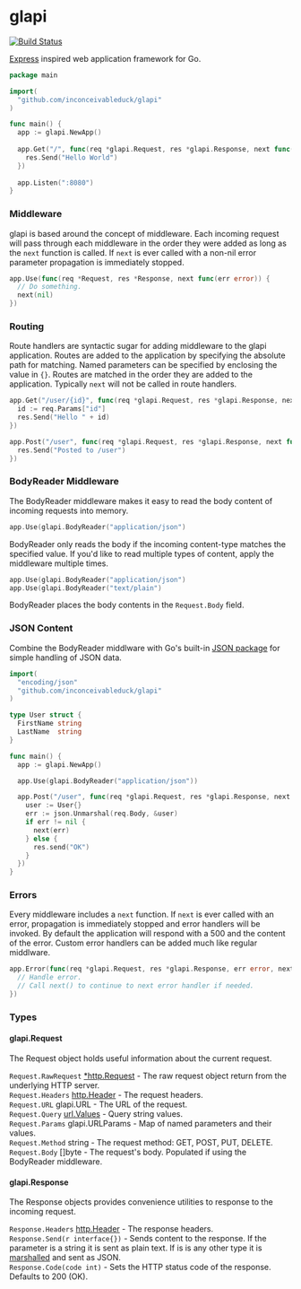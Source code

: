 glapi
=====
[![Build Status](https://travis-ci.org/InconceivableDuck/glapi.png?branch=master)](https://travis-ci.org/InconceivableDuck/glapi)

[Express](http://expressjs.com) inspired web application framework for Go.

```go
package main

import(
  "github.com/inconceivableduck/glapi"
)

func main() {
  app := glapi.NewApp()
  
  app.Get("/", func(req *glapi.Request, res *glapi.Response, next func(err error)) {
    res.Send("Hello World")
  })
  
  app.Listen(":8080")
}
```

### Middleware
glapi is based around the concept of middleware. Each incoming request will pass through each middleware in the order they were added as long as the `next` function is called. If `next` is ever called with a non-nil error parameter propagation is immediately stopped.

```go
app.Use(func(req *Request, res *Response, next func(err error)) {
  // Do something.
  next(nil)
})
```

### Routing
Route handlers are syntactic sugar for adding middleware to the glapi application. Routes are added to the application by specifying the absolute path for matching. Named parameters can be specified by enclosing the value in `{}`. Routes are matched in the order they are added to the application. Typically `next` will not be called in route handlers.

```go
app.Get("/user/{id}", func(req *glapi.Request, res *glapi.Response, next func(err error)) {
  id := req.Params["id"]
  res.Send("Hello " + id)
})

app.Post("/user", func(req *glapi.Request, res *glapi.Response, next func(err error)) {
  res.Send("Posted to /user")
})
```

### BodyReader Middleware
The BodyReader middleware makes it easy to read the body content of incoming requests into memory.

```go
app.Use(glapi.BodyReader("application/json")
```

BodyReader only reads the body if the incoming content-type matches the specified value. If you'd like to read multiple types of content, apply the middleware multiple times.

```go
app.Use(glapi.BodyReader("application/json")
app.Use(glapi.BodyReader("text/plain")
```

BodyReader places the body contents in the `Request.Body` field.

### JSON Content
Combine the BodyReader middlware with Go's built-in [JSON package](http://golang.org/pkg/encoding/json/) for simple handling of JSON data.

```go
import(
  "encoding/json"
  "github.com/inconceivableduck/glapi"
)

type User struct {
  FirstName string
  LastName  string
}

func main() {
  app := glapi.NewApp()

  app.Use(glapi.BodyReader("application/json"))

  app.Post("/user", func(req *glapi.Request, res *glapi.Response, next func(err error)) {
    user := User{}
    err := json.Unmarshal(req.Body, &user)
    if err != nil {
      next(err)
    } else {
      res.send("OK")
    }
  })
}
```

### Errors

Every middleware includes a `next` function. If `next` is ever called with an error, propagation is immediately stopped and error handlers will be invoked. By default the application will respond with a 500 and the content of the error. Custom error handlers can be added much like regular middlware.

```go
app.Error(func(req *glapi.Request, res *glapi.Response, err error, next func()) {
  // Handle error.
  // Call next() to continue to next error handler if needed.
})
```

### Types

#### glapi.Request
The Request object holds useful information about the current request.

`Request.RawRequest` [*http.Request](http://golang.org/pkg/net/http/#Request) - The raw request object return from the underlying HTTP server.<br />
`Request.Headers` [http.Header](http://golang.org/pkg/net/http/#Header) - The request headers.<br />
`Request.URL` glapi.URL - The URL of the request.<br />
`Request.Query` [url.Values](http://golang.org/pkg/net/url/#Values) - Query string values.<br />
`Request.Params` glapi.URLParams - Map of named parameters and their values.<br />
`Request.Method` string - The request method: GET, POST, PUT, DELETE.<br />
`Request.Body` []byte - The request's body. Populated if using the BodyReader middleware.

#### glapi.Response
The Response objects provides convenience utilities to response to the incoming request.

`Response.Headers` [http.Header](http://golang.org/pkg/net/http/#Header) - The response headers. <br />
`Response.Send(r interface{})` - Sends content to the response. If the parameter is a string it is sent as plain text. If is is any other type it is [marshalled](http://golang.org/pkg/encoding/json/#MarshalIndent) and sent as JSON. <br />
`Response.Code(code int)` - Sets the HTTP status code of the response. Defaults to 200 (OK). <br />
